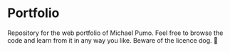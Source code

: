 # Portfolio
Repository for the web portfolio of Michael Pumo.
Feel free to browse the code and learn from it in any way you like.
Beware of the licence dog. 🐶
